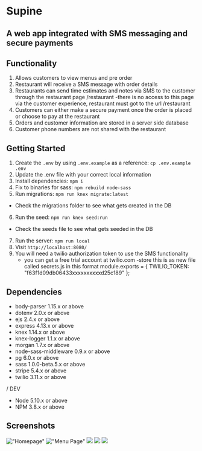# Supine

## A web app integrated with SMS messaging and secure payments

## Functionality
1. Allows customers to view menus and pre order 
2. Restaurant will receive a SMS message with order details
3. Restaurants can send time estimates and notes via SMS to the customer through the restaurant page /restaurant 
    -there is no access to this page via the customer experience, restaurant must got to the url /restaurant
4. Customers can either make a secure payment once the order is placed or choose to pay at the restaurant
5. Orders and customer information are stored in a server side database
6. Customer phone numbers are not shared with the restaurant 

## Getting Started

1. Create the `.env` by using `.env.example` as a reference: `cp .env.example .env`
2. Update the .env file with your correct local information
3. Install dependencies: `npm i`
4. Fix to binaries for sass: `npm rebuild node-sass`
5. Run migrations: `npm run knex migrate:latest`
  - Check the migrations folder to see what gets created in the DB
6. Run the seed: `npm run knex seed:run`
  - Check the seeds file to see what gets seeded in the DB
7. Run the server: `npm run local`
8. Visit `http://localhost:8080/`
9.  You will need a twilio authorization token to use the SMS functionality
    - you can get a free trial account at twilio.com
    -store this is as new file called secrets.js in this format
        module.exports = {
         TWILIO_TOKEN: "f63f1d09db06433xxxxxxxxxxd25c189"
        };

## Dependencies

- body-parser 1.15.x or above 
- dotenv 2.0.x or above
- ejs 2.4.x or above 
- express 4.13.x or above 
- knex 1.14.x or above 
- knex-logger 1.1.x or above 
- morgan 1.7.x or above 
- node-sass-middleware 0.9.x or above 
- pg 6.0.x or above 
- sass 1.0.0-beta.5.x or above 
- stripe 5.4.x or above 
- twilio 3.11.x or above 

/ DEV
- Node 5.10.x or above
- NPM 3.8.x or above

## Screenshots

!["Homepage"  ](https://github.com/swiftsimon/supine/blob/master/docs/Supine-main.png?raw=true )
!["Menu Page"  ](https://github.com/swiftsimon/supine/blob/master/docs/Supine-Menu.png?raw=true )
![  ](  )
![  ](  )
![  ](  )
